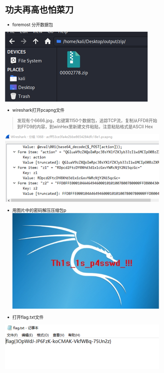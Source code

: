 

# 功夫再高也怕菜刀

* foremost 分开数据包

![..](img/功夫再高也怕菜刀/1.png)

* wireshark打开pcapng文件
> 发现有个6666.jpg，右键第1150个数据包，追踪TCP流，复制从FFD8开始到FFD9的内容，到winHex里新建文件粘贴，注意粘贴格式是ASCII Hex

![..](img/功夫再高也怕菜刀/2.png)


* 用图片中的密码解压压缩包p
![..](img/功夫再高也怕菜刀/3.jpg)

* 打开flag.txt文件

![..](img/功夫再高也怕菜刀/4.png)


